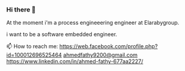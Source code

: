 ### Hi there 👋

At the moment i'm a process engineeering engineer at Elarabygroup.

i want to be a software embedded engineer.

📫 How to reach me:
https://web.facebook.com/profile.php?id=100012696525464
ahmedfathy9200@gmail.com
https://www.linkedin.com/in/ahmed-fathy-677aa2227/
